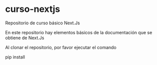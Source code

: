 # curso-nextjs
Repositorio de curso básico Next.Js

En este repositorio hay elementos básicos de la documentación que se obtiene de Next.Js

Al clonar el repositorio, por favor ejecutar el comando 

pip install

